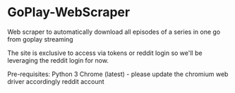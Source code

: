 # GoPlay-WebScraper
Web scraper to automatically download all episodes of a series in one go from goplay streaming

The site is exclusive to access via tokens or reddit login so we'll be leveraging the reddit login for now.

Pre-requisites:
  Python 3
  Chrome (latest) - please update the chromium web driver accordingly
  reddit account

